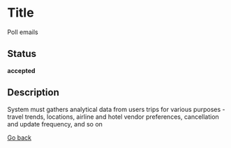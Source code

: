 # Title

Poll emails

## Status

**accepted**

## Description

System must gathers analytical data from users trips for various purposes - travel trends, locations, airline and hotel vendor preferences, cancellation and update frequency, and so on

[Go back](../README.md)